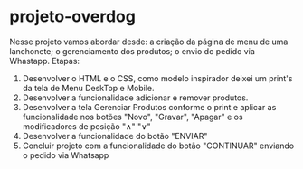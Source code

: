 # projeto-overdog
Nesse projeto vamos abordar desde:
a criação da página de menu de uma lanchonete;
o gerenciamento dos produtos;
o envio do pedido via Whastapp.
Etapas: 
1. Desenvolver o HTML e o CSS, como modelo inspirador deixei um print's da tela de Menu DeskTop e Mobile.
2. Desenvolver a funcionalidade adicionar e remover produtos.
3. Desenvolver a tela Gerenciar Produtos conforme o print e aplicar as funcionalidade nos botões "Novo", "Gravar", "Apagar" e os modificadores de posição "∧" "∨"
4. Desenvolver a funcionalidade do botão "ENVIAR"
5. Concluir projeto com a funcionalidade do botão "CONTINUAR" enviando o pedido via Whatsapp
